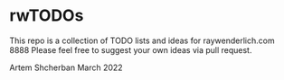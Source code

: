 # rwTODOs

This repo is a collection of TODO lists and ideas for raywenderlich.com
8888
Please feel free to suggest your own ideas via pull request.

Artem Shcherban March 2022
